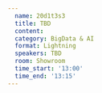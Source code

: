 ```yaml
---
  name: 20d1t3s3
  title: TBD
  content:
  category: BigData & AI
  format: Lightning
  speakers: TBD
  room: Showroom
  time_start: '13:00'
  time_end: '13:15'
---
```


